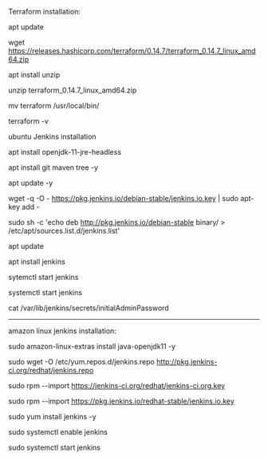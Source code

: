 Terraform installation: 

apt update

wget https://releases.hashicorp.com/terraform/0.14.7/terraform_0.14.7_linux_amd64.zip

apt install unzip

unzip terraform_0.14.7_linux_amd64.zip

mv terraform /usr/local/bin/

terraform -v




ubuntu Jenkins installation

apt install openjdk-11-jre-headless

apt install git maven tree -y

apt update -y

wget -q -O - https://pkg.jenkins.io/debian-stable/jenkins.io.key | sudo apt-key add -

sudo sh -c 'echo deb http://pkg.jenkins.io/debian-stable binary/ > /etc/apt/sources.list.d/jenkins.list'

apt update

apt install jenkins

sytemctl start jenkins

systemctl start jenkins

cat /var/lib/jenkins/secrets/initialAdminPassword

-----------------------------------
amazon linux jenkins installation:

sudo amazon-linux-extras install java-openjdk11 -y

sudo wget -O /etc/yum.repos.d/jenkins.repo http://pkg.jenkins-ci.org/redhat/jenkins.repo

sudo rpm --import https://jenkins-ci.org/redhat/jenkins-ci.org.key

sudo rpm --import https://pkg.jenkins.io/redhat-stable/jenkins.io.key

sudo yum install jenkins -y

sudo systemctl enable jenkins

sudo systemctl start jenkins

